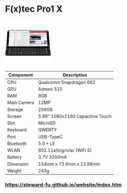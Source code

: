 # F(x)tec Pro1 X
![Alt text](imgs/main.jpg)
  
|Component  |Description                     |
|-----------|--------------------------------|
|CPU        |Qualcomm Snapdragon 662         |
|GPU        |Adreno 510                      |
|RAM        |8GB                             |
|Main Camera|12MP                            |
|Storage    |256GB                           |
|Screen     |5.99" 1080x2160 Capacitive Touch|
|Slot       |MicroSD                         |
|Keyboard   |QWERTY                          |
|Port       |USB-TypeC                       |
|Bluetooth  |5.0 + LE                        |
|WLAN       |802.11a/b/g/n/ac (WiFi 5)       |
|Battery    |3.7V 3200mA                     |
|Dimension  |154mm x 73.6mm x 13.98mm        |
|Weight     |243g                            |
  
### https://steward-fu.github.io/website/index.htm
